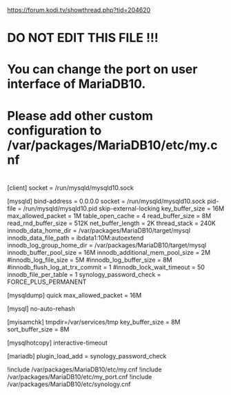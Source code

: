 https://forum.kodi.tv/showthread.php?tid=204620

# DO NOT EDIT THIS FILE !!!
# You can change the port on user interface of MariaDB10.
# Please add other custom configuration to /var/packages/MariaDB10/etc/my.cnf
#
[client]
socket = /run/mysqld/mysqld10.sock

[mysqld]
bind-address = 0.0.0.0
socket = /run/mysqld/mysqld10.sock
pid-file = /run/mysqld/mysqld10.pid
skip-external-locking
key_buffer_size = 16M
max_allowed_packet = 1M
table_open_cache = 4
read_buffer_size = 8M
read_rnd_buffer_size = 512K
net_buffer_length = 2K
thread_stack = 240K
innodb_data_home_dir = /var/packages/MariaDB10/target/mysql
innodb_data_file_path = ibdata1:10M:autoextend
innodb_log_group_home_dir = /var/packages/MariaDB10/target/mysql
innodb_buffer_pool_size = 16M
innodb_additional_mem_pool_size = 2M
#innodb_log_file_size = 5M
#innodb_log_buffer_size = 8M
#innodb_flush_log_at_trx_commit = 1
#innodb_lock_wait_timeout = 50
innodb_file_per_table = 1
synology_password_check = FORCE_PLUS_PERMANENT

[mysqldump]
quick
max_allowed_packet = 16M

[mysql]
no-auto-rehash

[myisamchk]
tmpdir=/var/services/tmp
key_buffer_size = 8M
sort_buffer_size = 8M

[mysqlhotcopy]
interactive-timeout

[mariadb]
plugin_load_add = synology_password_check

!include /var/packages/MariaDB10/etc/my.cnf
!include /var/packages/MariaDB10/etc/my_port.cnf
!include /var/packages/MariaDB10/etc/synology.cnf
